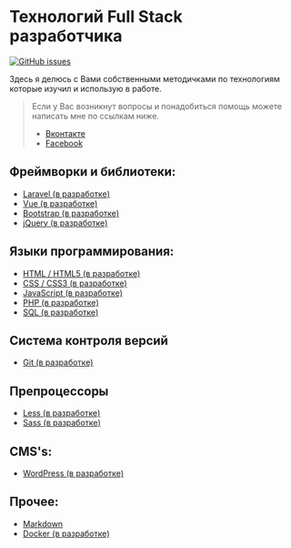 # Технологий Full Stack разработчика

[![GitHub issues](https://img.shields.io/github/issues/edtk/full-stack-technologies.svg)](https://github.com/edtk/full-stack-technologies/issues)



Здесь я делюсь  с Вами собственными методичками по технологиям которые изучил и использую в работе.

> Если у Вас возникнут вопросы и понадобиться помощь можете написать мне по ссылкам ниже.
>
> - [Вконтакте](https://vk.com/eduardtkachuk) 
> - [Facebook](https://www.facebook.com/edtkch) 

## Фреймворки и библиотеки:

- [Laravel (в разработке)](https://github.com/edtk/full-stack-technologies/tree/master/Laravel)
- [Vue (в разработке)]()
- [Bootstrap (в разработке)]()
- [jQuery (в разработке)]()

## Языки программирования:

  - [HTML / HTML5 (в разработке) ](HTML)
  - [CSS / CSS3 (в разработке)]()
  - [JavaScript (в разработке)]()
  - [PHP (в разработке)]()
  - [SQL (в разработке)]()

## Система контроля версий

- [Git (в разработке)]()

## Препроцессоры

- [Less (в разработке)]()
- [Sass (в разработке)]()

## CMS's:

  - [WordPress (в разработке)]()

## Прочее:

 - [Markdown](https://github.com/edtk/full-stack-technologies/tree/master/Markdown)
 - [Docker (в разработке)]()
